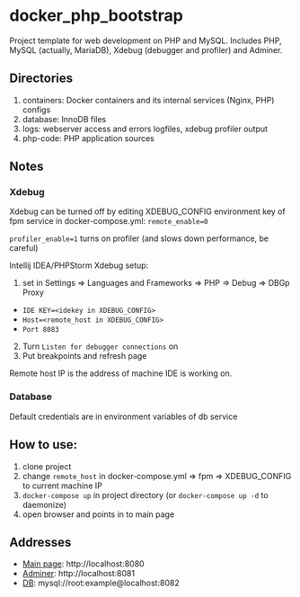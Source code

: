 # docker_php_bootstrap
Project template for web development on PHP and MySQL.
Includes PHP, MySQL (actually, MariaDB), Xdebug (debugger and profiler) and Adminer.

## Directories
1. containers: Docker containers and its internal services (Nginx, PHP) configs
2. database: InnoDB files
3. logs: webserver access and errors logfiles, xdebug profiler output
4. php-code: PHP application sources

## Notes
### Xdebug 
Xdebug can be turned off by editing XDEBUG_CONFIG environment key of fpm service 
in docker-compose.yml: ```remote_enable=0```

```profiler_enable=1``` turns on profiler (and slows down performance, be careful) 

Intellij IDEA/PHPStorm Xdebug setup:
1. set in Settings => Languages and Frameworks => PHP => Debug => DBGp Proxy 
- `IDE KEY=<idekey in XDEBUG_CONFIG>`
- `Host=<remote_host in XDEBUG_CONFIG>`
- `Port 8083`
2. Turn `Listen for debugger connections` on
3. Put breakpoints and refresh page

Remote host IP is the address of machine IDE is working on.        

### Database
Default credentials are in environment variables of db service

## How to use:
1. clone project
2. change `remote_host` in docker-compose.yml => fpm => XDEBUG_CONFIG to current machine IP
3. `docker-compose up` in project directory (or `docker-compose up -d` to daemonize)
4. open browser and points in to main page  

## Addresses
- [Main page](http://localhost:8080): http://localhost:8080
- [Adminer](http://localhost:8081): http://localhost:8081
- [DB](mysql://root:example@localhost:8082): mysql://root:example@localhost:8082
